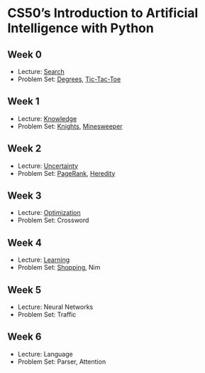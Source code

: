 # CS50’s Introduction to Artificial Intelligence with Python

## Week 0

- Lecture: [Search](src0)
- Problem Set: [Degrees](degrees), [Tic-Tac-Toe](tictactoe)

## Week 1

- Lecture: [Knowledge](src1)
- Problem Set: [Knights](knights), [Minesweeper](minesweeper)

## Week 2

- Lecture: [Uncertainty](src2)
- Problem Set: [PageRank](pagerank), [Heredity](heredity)

## Week 3

- Lecture: [Optimization](src3)
- Problem Set: Crossword

## Week 4

- Lecture: [Learning](src4)
- Problem Set: [Shopping](shopping), Nim

## Week 5

- Lecture: Neural Networks
- Problem Set: Traffic

## Week 6

- Lecture: Language
- Problem Set: Parser, Attention
